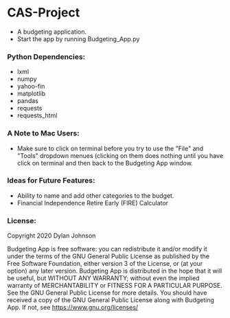 # CAS-Project
- A budgeting application.
- Start the app by running Budgeting_App.py
### Python Dependencies:
- lxml
- numpy
- yahoo-fin
- matplotlib
- pandas
- requests
- requests_html
### A Note to Mac Users:
- Make sure to click on terminal before you try to use the "File" and "Tools" dropdown menues (clicking on them does nothing until you have click on terminal and then back to the Budgeting App window.
### Ideas for Future Features:
- Ability to name and add other categories to the budget.
- Financial Independence Retire Early (FIRE) Calculator
### License:
Copyright 2020 Dylan Johnson

Budgeting App is free software: you can redistribute it and/or modify
it under the terms of the GNU General Public License as published by
the Free Software Foundation, either version 3 of the License, or
(at your option) any later version.
Budgeting App is distributed in the hope that it will be useful,
but WITHOUT ANY WARRANTY; without even the implied warranty of
MERCHANTABILITY or FITNESS FOR A PARTICULAR PURPOSE.  See the
GNU General Public License for more details.
You should have received a copy of the GNU General Public License
along with Budgeting App.  If not, see https://www.gnu.org/licenses/
